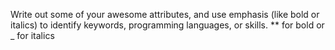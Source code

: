Write out some of your awesome attributes, and use emphasis (like bold or italics) to identify keywords, programming languages, or skills. 
** for bold or _ for italics
